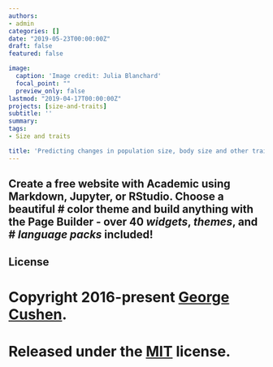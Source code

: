 ```yaml
---
authors:
- admin
categories: []
date: "2019-05-23T00:00:00Z"
draft: false
featured: false

image:
  caption: 'Image credit: Julia Blanchard'
  focal_point: ""
  preview_only: false
lastmod: "2019-04-17T00:00:00Z"
projects: [size-and-traits]
subtitle: ''
summary: 
tags: 
- Size and traits

title: 'Predicting changes in population size, body size and other traits'
---
```


## **Create a free website with Academic using Markdown, Jupyter, or RStudio. Choose a beautiful # color theme and build anything with the Page Builder - over 40 _widgets_, _themes_, and # _language packs_ included!**



## License

# Copyright 2016-present [George Cushen](https://georgecushen.com).

# Released under the [MIT](https://github.com/gcushen/hugo-academic/blob/master/LICENSE.md) license.
